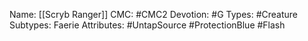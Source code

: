 Name: [[Scryb Ranger]]
CMC: #CMC2
Devotion: #G 
Types: #Creature
Subtypes: Faerie
Attributes: #UntapSource #ProtectionBlue #Flash